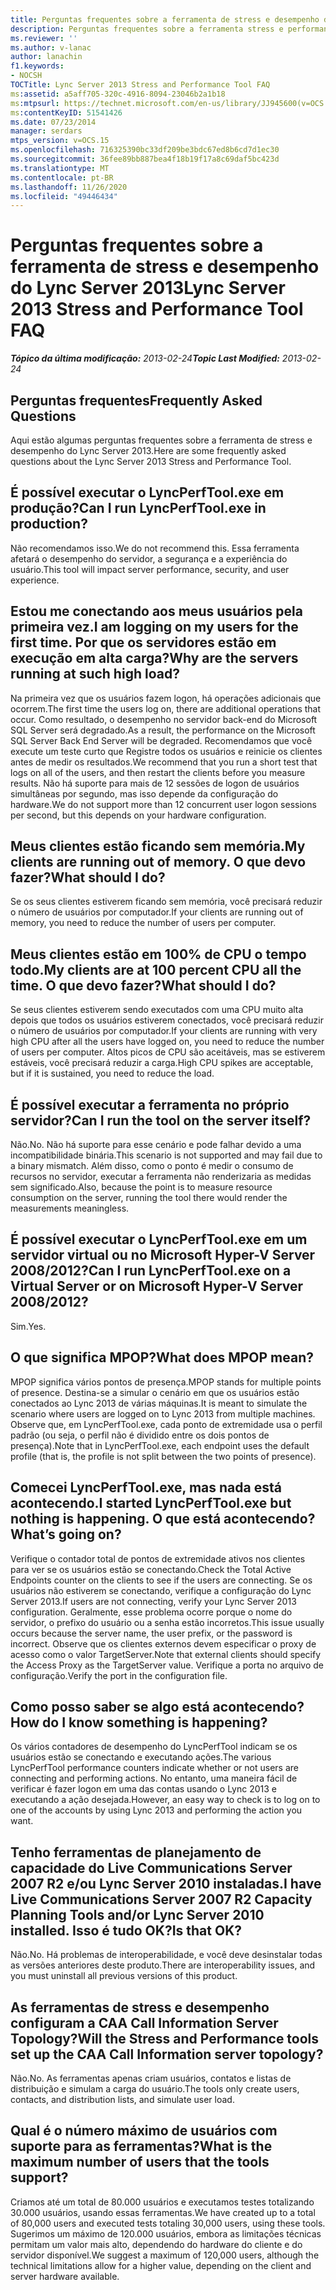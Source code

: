 ```yaml
---
title: Perguntas frequentes sobre a ferramenta de stress e desempenho do Lync Server 2013
description: Perguntas frequentes sobre a ferramenta stress e performance do Lync Server 2013.
ms.reviewer: ''
ms.author: v-lanac
author: lanachin
f1.keywords:
- NOCSH
TOCTitle: Lync Server 2013 Stress and Performance Tool FAQ
ms:assetid: a5aff705-320c-4916-8094-23046b2a1b18
ms:mtpsurl: https://technet.microsoft.com/en-us/library/JJ945600(v=OCS.15)
ms:contentKeyID: 51541426
ms.date: 07/23/2014
manager: serdars
mtps_version: v=OCS.15
ms.openlocfilehash: 716325390bc33df209be3bdc67ed8b6cd7d1ec30
ms.sourcegitcommit: 36fee89bb887bea4f18b19f17a8c69daf5bc423d
ms.translationtype: MT
ms.contentlocale: pt-BR
ms.lasthandoff: 11/26/2020
ms.locfileid: "49446434"
---
```

# <a name="lync-server-2013-stress-and-performance-tool-faq"></a><span data-ttu-id="f8593-103">Perguntas frequentes sobre a ferramenta de stress e desempenho do Lync Server 2013</span><span class="sxs-lookup"><span data-stu-id="f8593-103">Lync Server 2013 Stress and Performance Tool FAQ</span></span>

<div data-xmlns="http://www.w3.org/1999/xhtml">

<div class="topic" data-xmlns="http://www.w3.org/1999/xhtml" data-msxsl="urn:schemas-microsoft-com:xslt" data-cs="https://msdn.microsoft.com/">

<div data-asp="https://msdn2.microsoft.com/asp">



</div>

<div id="mainSection">

<div id="mainBody"><span data-ttu-id="f8593-104">

<span> </span></span><span class="sxs-lookup"><span data-stu-id="f8593-104">

<span> </span></span></span>

<span data-ttu-id="f8593-105">_**Tópico da última modificação:** 2013-02-24_</span><span class="sxs-lookup"><span data-stu-id="f8593-105">_**Topic Last Modified:** 2013-02-24_</span></span>

<div>

## <a name="frequently-asked-questions"></a><span data-ttu-id="f8593-106">Perguntas frequentes</span><span class="sxs-lookup"><span data-stu-id="f8593-106">Frequently Asked Questions</span></span>

<span data-ttu-id="f8593-107">Aqui estão algumas perguntas frequentes sobre a ferramenta de stress e desempenho do Lync Server 2013.</span><span class="sxs-lookup"><span data-stu-id="f8593-107">Here are some frequently asked questions about the Lync Server 2013 Stress and Performance Tool.</span></span>

<div>

## <a name="can-i-run-lyncperftoolexe-in-production"></a><span data-ttu-id="f8593-108">É possível executar o LyncPerfTool.exe em produção?</span><span class="sxs-lookup"><span data-stu-id="f8593-108">Can I run LyncPerfTool.exe in production?</span></span>

<span data-ttu-id="f8593-109">Não recomendamos isso.</span><span class="sxs-lookup"><span data-stu-id="f8593-109">We do not recommend this.</span></span> <span data-ttu-id="f8593-110">Essa ferramenta afetará o desempenho do servidor, a segurança e a experiência do usuário.</span><span class="sxs-lookup"><span data-stu-id="f8593-110">This tool will impact server performance, security, and user experience.</span></span>

</div>

<div>

## <a name="i-am-logging-on-my-users-for-the-first-time-why-are-the-servers-running-at-such-high-load"></a><span data-ttu-id="f8593-111">Estou me conectando aos meus usuários pela primeira vez.</span><span class="sxs-lookup"><span data-stu-id="f8593-111">I am logging on my users for the first time.</span></span> <span data-ttu-id="f8593-112">Por que os servidores estão em execução em alta carga?</span><span class="sxs-lookup"><span data-stu-id="f8593-112">Why are the servers running at such high load?</span></span>

<span data-ttu-id="f8593-113">Na primeira vez que os usuários fazem logon, há operações adicionais que ocorrem.</span><span class="sxs-lookup"><span data-stu-id="f8593-113">The first time the users log on, there are additional operations that occur.</span></span> <span data-ttu-id="f8593-114">Como resultado, o desempenho no servidor back-end do Microsoft SQL Server será degradado.</span><span class="sxs-lookup"><span data-stu-id="f8593-114">As a result, the performance on the Microsoft SQL Server Back End Server will be degraded.</span></span> <span data-ttu-id="f8593-115">Recomendamos que você execute um teste curto que Registre todos os usuários e reinicie os clientes antes de medir os resultados.</span><span class="sxs-lookup"><span data-stu-id="f8593-115">We recommend that you run a short test that logs on all of the users, and then restart the clients before you measure results.</span></span> <span data-ttu-id="f8593-116">Não há suporte para mais de 12 sessões de logon de usuários simultâneas por segundo, mas isso depende da configuração do hardware.</span><span class="sxs-lookup"><span data-stu-id="f8593-116">We do not support more than 12 concurrent user logon sessions per second, but this depends on your hardware configuration.</span></span>

</div>

<div>

## <a name="my-clients-are-running-out-of-memory-what-should-i-do"></a><span data-ttu-id="f8593-117">Meus clientes estão ficando sem memória.</span><span class="sxs-lookup"><span data-stu-id="f8593-117">My clients are running out of memory.</span></span> <span data-ttu-id="f8593-118">O que devo fazer?</span><span class="sxs-lookup"><span data-stu-id="f8593-118">What should I do?</span></span>

<span data-ttu-id="f8593-119">Se os seus clientes estiverem ficando sem memória, você precisará reduzir o número de usuários por computador.</span><span class="sxs-lookup"><span data-stu-id="f8593-119">If your clients are running out of memory, you need to reduce the number of users per computer.</span></span>

</div>

<div>

## <a name="my-clients-are-at-100-percent-cpu-all-the-time-what-should-i-do"></a><span data-ttu-id="f8593-120">Meus clientes estão em 100% de CPU o tempo todo.</span><span class="sxs-lookup"><span data-stu-id="f8593-120">My clients are at 100 percent CPU all the time.</span></span> <span data-ttu-id="f8593-121">O que devo fazer?</span><span class="sxs-lookup"><span data-stu-id="f8593-121">What should I do?</span></span>

<span data-ttu-id="f8593-122">Se seus clientes estiverem sendo executados com uma CPU muito alta depois que todos os usuários estiverem conectados, você precisará reduzir o número de usuários por computador.</span><span class="sxs-lookup"><span data-stu-id="f8593-122">If your clients are running with very high CPU after all the users have logged on, you need to reduce the number of users per computer.</span></span> <span data-ttu-id="f8593-123">Altos picos de CPU são aceitáveis, mas se estiverem estáveis, você precisará reduzir a carga.</span><span class="sxs-lookup"><span data-stu-id="f8593-123">High CPU spikes are acceptable, but if it is sustained, you need to reduce the load.</span></span>

</div>

<div>

## <a name="can-i-run-the-tool-on-the-server-itself"></a><span data-ttu-id="f8593-124">É possível executar a ferramenta no próprio servidor?</span><span class="sxs-lookup"><span data-stu-id="f8593-124">Can I run the tool on the server itself?</span></span>

<span data-ttu-id="f8593-125">Não.</span><span class="sxs-lookup"><span data-stu-id="f8593-125">No.</span></span> <span data-ttu-id="f8593-126">Não há suporte para esse cenário e pode falhar devido a uma incompatibilidade binária.</span><span class="sxs-lookup"><span data-stu-id="f8593-126">This scenario is not supported and may fail due to a binary mismatch.</span></span> <span data-ttu-id="f8593-127">Além disso, como o ponto é medir o consumo de recursos no servidor, executar a ferramenta não renderizaria as medidas sem significado.</span><span class="sxs-lookup"><span data-stu-id="f8593-127">Also, because the point is to measure resource consumption on the server, running the tool there would render the measurements meaningless.</span></span>

</div>

<div>

## <a name="can-i-run-lyncperftoolexe-on-a-virtual-server-or-on-microsoft-hyper-v-server-20082012"></a><span data-ttu-id="f8593-128">É possível executar o LyncPerfTool.exe em um servidor virtual ou no Microsoft Hyper-V Server 2008/2012?</span><span class="sxs-lookup"><span data-stu-id="f8593-128">Can I run LyncPerfTool.exe on a Virtual Server or on Microsoft Hyper-V Server 2008/2012?</span></span>

<span data-ttu-id="f8593-129">Sim.</span><span class="sxs-lookup"><span data-stu-id="f8593-129">Yes.</span></span>

</div>

<div>

## <a name="what-does-mpop-mean"></a><span data-ttu-id="f8593-130">O que significa MPOP?</span><span class="sxs-lookup"><span data-stu-id="f8593-130">What does MPOP mean?</span></span>

<span data-ttu-id="f8593-131">MPOP significa vários pontos de presença.</span><span class="sxs-lookup"><span data-stu-id="f8593-131">MPOP stands for multiple points of presence.</span></span> <span data-ttu-id="f8593-132">Destina-se a simular o cenário em que os usuários estão conectados ao Lync 2013 de várias máquinas.</span><span class="sxs-lookup"><span data-stu-id="f8593-132">It is meant to simulate the scenario where users are logged on to Lync 2013 from multiple machines.</span></span> <span data-ttu-id="f8593-133">Observe que, em LyncPerfTool.exe, cada ponto de extremidade usa o perfil padrão (ou seja, o perfil não é dividido entre os dois pontos de presença).</span><span class="sxs-lookup"><span data-stu-id="f8593-133">Note that in LyncPerfTool.exe, each endpoint uses the default profile (that is, the profile is not split between the two points of presence).</span></span>

</div>

<div>

## <a name="i-started-lyncperftoolexe-but-nothing-is-happening-whats-going-on"></a><span data-ttu-id="f8593-134">Comecei LyncPerfTool.exe, mas nada está acontecendo.</span><span class="sxs-lookup"><span data-stu-id="f8593-134">I started LyncPerfTool.exe but nothing is happening.</span></span> <span data-ttu-id="f8593-135">O que está acontecendo?</span><span class="sxs-lookup"><span data-stu-id="f8593-135">What’s going on?</span></span>

<span data-ttu-id="f8593-136">Verifique o contador total de pontos de extremidade ativos nos clientes para ver se os usuários estão se conectando.</span><span class="sxs-lookup"><span data-stu-id="f8593-136">Check the Total Active Endpoints counter on the clients to see if the users are connecting.</span></span> <span data-ttu-id="f8593-137">Se os usuários não estiverem se conectando, verifique a configuração do Lync Server 2013.</span><span class="sxs-lookup"><span data-stu-id="f8593-137">If users are not connecting, verify your Lync Server 2013 configuration.</span></span> <span data-ttu-id="f8593-138">Geralmente, esse problema ocorre porque o nome do servidor, o prefixo do usuário ou a senha estão incorretos.</span><span class="sxs-lookup"><span data-stu-id="f8593-138">This issue usually occurs because the server name, the user prefix, or the password is incorrect.</span></span> <span data-ttu-id="f8593-139">Observe que os clientes externos devem especificar o proxy de acesso como o valor TargetServer.</span><span class="sxs-lookup"><span data-stu-id="f8593-139">Note that external clients should specify the Access Proxy as the TargetServer value.</span></span> <span data-ttu-id="f8593-140">Verifique a porta no arquivo de configuração.</span><span class="sxs-lookup"><span data-stu-id="f8593-140">Verify the port in the configuration file.</span></span>

</div>

<div>

## <a name="how-do-i-know-something-is-happening"></a><span data-ttu-id="f8593-141">Como posso saber se algo está acontecendo?</span><span class="sxs-lookup"><span data-stu-id="f8593-141">How do I know something is happening?</span></span>

<span data-ttu-id="f8593-142">Os vários contadores de desempenho do LyncPerfTool indicam se os usuários estão se conectando e executando ações.</span><span class="sxs-lookup"><span data-stu-id="f8593-142">The various LyncPerfTool performance counters indicate whether or not users are connecting and performing actions.</span></span> <span data-ttu-id="f8593-143">No entanto, uma maneira fácil de verificar é fazer logon em uma das contas usando o Lync 2013 e executando a ação desejada.</span><span class="sxs-lookup"><span data-stu-id="f8593-143">However, an easy way to check is to log on to one of the accounts by using Lync 2013 and performing the action you want.</span></span>

</div>

<div>

## <a name="i-have-live-communications-server-2007-r2-capacity-planning-tools-andor-lync-server-2010-installed-is-that-ok"></a><span data-ttu-id="f8593-144">Tenho ferramentas de planejamento de capacidade do Live Communications Server 2007 R2 e/ou Lync Server 2010 instaladas.</span><span class="sxs-lookup"><span data-stu-id="f8593-144">I have Live Communications Server 2007 R2 Capacity Planning Tools and/or Lync Server 2010 installed.</span></span> <span data-ttu-id="f8593-145">Isso é tudo OK?</span><span class="sxs-lookup"><span data-stu-id="f8593-145">Is that OK?</span></span>

<span data-ttu-id="f8593-146">Não.</span><span class="sxs-lookup"><span data-stu-id="f8593-146">No.</span></span> <span data-ttu-id="f8593-147">Há problemas de interoperabilidade, e você deve desinstalar todas as versões anteriores deste produto.</span><span class="sxs-lookup"><span data-stu-id="f8593-147">There are interoperability issues, and you must uninstall all previous versions of this product.</span></span>

</div>

<div>

## <a name="will-the-stress-and-performance-tools-set-up-the-caa-call-information-server-topology"></a><span data-ttu-id="f8593-148">As ferramentas de stress e desempenho configuram a CAA Call Information Server Topology?</span><span class="sxs-lookup"><span data-stu-id="f8593-148">Will the Stress and Performance tools set up the CAA Call Information server topology?</span></span>

<span data-ttu-id="f8593-149">Não.</span><span class="sxs-lookup"><span data-stu-id="f8593-149">No.</span></span> <span data-ttu-id="f8593-150">As ferramentas apenas criam usuários, contatos e listas de distribuição e simulam a carga do usuário.</span><span class="sxs-lookup"><span data-stu-id="f8593-150">The tools only create users, contacts, and distribution lists, and simulate user load.</span></span>

</div>

<div>

## <a name="what-is-the-maximum-number-of-users-that-the-tools-support"></a><span data-ttu-id="f8593-151">Qual é o número máximo de usuários com suporte para as ferramentas?</span><span class="sxs-lookup"><span data-stu-id="f8593-151">What is the maximum number of users that the tools support?</span></span>

<span data-ttu-id="f8593-152">Criamos até um total de 80.000 usuários e executamos testes totalizando 30.000 usuários, usando essas ferramentas.</span><span class="sxs-lookup"><span data-stu-id="f8593-152">We have created up to a total of 80,000 users and executed tests totaling 30,000 users, using these tools.</span></span> <span data-ttu-id="f8593-153">Sugerimos um máximo de 120.000 usuários, embora as limitações técnicas permitam um valor mais alto, dependendo do hardware do cliente e do servidor disponível.</span><span class="sxs-lookup"><span data-stu-id="f8593-153">We suggest a maximum of 120,000 users, although the technical limitations allow for a higher value, depending on the client and server hardware available.</span></span>

<span data-ttu-id="f8593-154"></div>

</div>

</div>

<span> </span>

</div>

</div>

</span><span class="sxs-lookup"><span data-stu-id="f8593-154"></div>

</div>

</div>

<span> </span>

</div>

</div>

</span></span></div>


